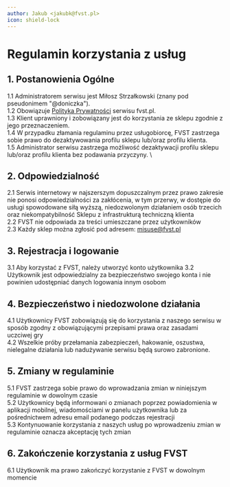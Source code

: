 ```yaml
---
author: Jakub <jakubk@fvst.pl>
icon: shield-lock
---
```


# Regulamin korzystania z usług

## 1. Postanowienia Ogólne

1.1 Administratorem serwisu jest Miłosz Strzałkowski (znany pod pseudonimem "@doniczka"). \
1.2 Obowiązuje [Polityka Prywatności](/prawne/polityka-prywatnosci) serwisu fvst.pl. \
1.3 Klient uprawniony i zobowiązany jest do korzystania ze sklepu zgodnie z jego przeznaczeniem. \
1.4 W przypadku złamania regulaminu przez usługobiorcę, FVST zastrzega sobie prawo do dezaktywowania profilu sklepu lub/oraz profilu klienta. \
1.5 Administrator serwisu zastrzega możliwość dezaktywacji profilu sklepu lub/oraz profilu klienta bez podawania przyczyny. \

## 2. Odpowiedzialność

2.1 Serwis internetowy w najszerszym dopuszczalnym przez prawo zakresie nie ponosi odpowiedzialności za zakłócenia, w tym przerwy, w dostępie do usługi spowodowane siłą wyższą, niedozwolonym działaniem osób trzecich oraz niekompatybilność Sklepu z infrastrukturą techniczną klienta \
2.2 FVST nie odpowiada za treści umieszczane przez użytkowników \
2.3 Każdy sklep można zgłosić pod adresem: misuse@fvst.pl

## 3. Rejestracja i logowanie

3.1 Aby korzystać z FVST, należy utworzyć konto użytkownika 3.2 Użytkownik jest odpowiedzialny za bezpieczeństwo swojego konta i nie powinien udostępniać danych logowania innym osobom

## 4. Bezpieczeństwo i niedozwolone działania

4.1 Użytkownicy FVST zobowiązują się do korzystania z naszego serwisu w sposób zgodny z obowiązującymi przepisami prawa oraz zasadami uczciwej gry \
4.2 Wszelkie próby przełamania zabezpieczeń, hakowanie, oszustwa, nielegalne działania lub nadużywanie serwisu będą surowo zabronione.

## 5. Zmiany w regulaminie

5.1 FVST zastrzega sobie prawo do wprowadzania zmian w niniejszym regulaminie w dowolnym czasie \
5.2 Użytkownicy będą informowani o zmianach poprzez powiadomienia w aplikacji mobilnej, wiadomościami w panelu użytkownika lub za pośrednictwem adresu email podanego podczas rejestracji \
5.3 Kontynuowanie korzystania z naszych usług po wprowadzeniu zmian w regulaminie oznacza akceptację tych zmian

## 6. Zakończenie korzystania z usług FVST

6.1 Użytkownik ma prawo zakończyć korzystanie z FVST w dowolnym momencie
